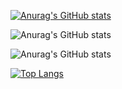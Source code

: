 [![Anurag's GitHub stats](https://github-readme-stats.vercel.app/api?username=gaearon-byte)](https://github.com/anuraghazra/github-readme-stats)

![Anurag's GitHub stats](https://github-readme-stats.vercel.app/api?username=gaearon-byte&show_icons=true)

![Anurag's GitHub stats](https://github-readme-stats.vercel.app/api?username=anuraghazra&show_icons=true&theme=radical)

[![Top Langs](https://github-readme-stats.vercel.app/api/top-langs/?username=anuraghazra&layout=compact)](https://github.com/anuraghazra/github-readme-stats)
